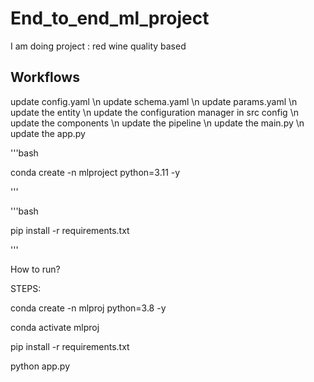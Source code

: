 # End_to_end_ml_project
I am doing project : red wine quality based

## Workflows
update config.yaml \n
update schema.yaml \n
update params.yaml \n
update the entity \n
update the configuration manager in src config \n
update the components \n
update the pipeline \n
update the main.py \n
update the app.py

'''bash

conda create -n mlproject python=3.11 -y

'''

'''bash

pip install -r requirements.txt

'''



How to run?

STEPS:

conda create -n mlproj python=3.8 -y 

conda activate mlproj

pip install -r requirements.txt

python app.py

